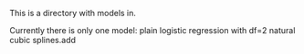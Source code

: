 This is a directory with models in.

Currently there is only one model: plain logistic regression with df=2 natural cubic splines.add
